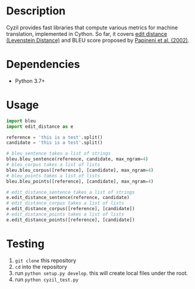 # Description

Cyzil provides fast libraries that compute various metrics for machine translation, implemented in Cython.
So far, it covers [edit distance (Levenstein Distance)](https://en.wikipedia.org/wiki/Levenshtein_distance) and BLEU score proposed by [Papineni et al. (2002)](https://www.aclweb.org/anthology/P02-1040.pdf).

# Dependencies
* Python 3.7+

# Usage

``` python
import bleu
import edit_distance as e

reference = 'this is a test'.split()
candidate = 'this is a test'.split()

# bleu_sentence takes a list of strings
bleu.bleu_sentence(reference, candidate, max_ngram=4)
# bleu_corpus takes a list of lists
bleu.bleu_corpus([reference], [candidate], max_ngram=4)
# bleu_points takes a list of lists
bleu.bleu_points([reference], [candidate], max_ngram=4)

# edit_distance_sentence takes a list of strings
e.edit_distance_sentence(reference, candidate)
# edit_distance_corpus takes a list of lists
e.edit_distance_corpus([reference], [candidate])
# edit_distance_points takes a list of lists
e.edit_distance_points([reference], [candidate])


```

# Testing

1. `git clone` this repository
1. `cd` into the repository
1. run `python setup.py develop`. this will create local files under the root.
1. run `python cyzil_test.py`